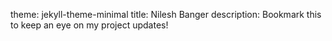 theme: jekyll-theme-minimal
title: Nilesh Banger
description: Bookmark this to keep an eye on my project updates!
